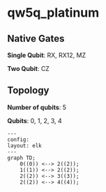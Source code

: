 # qw5q_platinum

## Native Gates
**Single Qubit**: RX, RX12, MZ

**Two Qubit**: CZ

## Topology
**Number of qubits**: 5

**Qubits**: 0, 1, 2, 3, 4

```mermaid
---
config:
layout: elk
---
graph TD;
    0((0)) <--> 2((2));
    1((1)) <--> 2((2));
    2((2)) <--> 3((3));
    2((2)) <--> 4((4));
```
